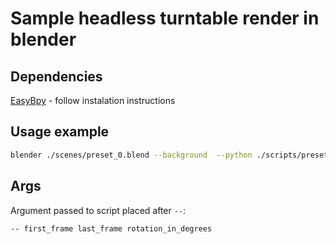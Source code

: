 # Sample headless turntable render in blender

## Dependencies

[EasyBpy](https://github.com/curtisjamesholt/EasyBPY) - follow instalation instructions

## Usage example

```sh
blender ./scenes/preset_0.blend --background  --python ./scripts/preset_0.py --render-anim -- 1 15 180
```

## Args

Argument passed to script placed after `--`:

```sh
-- first_frame last_frame rotation_in_degrees
```
